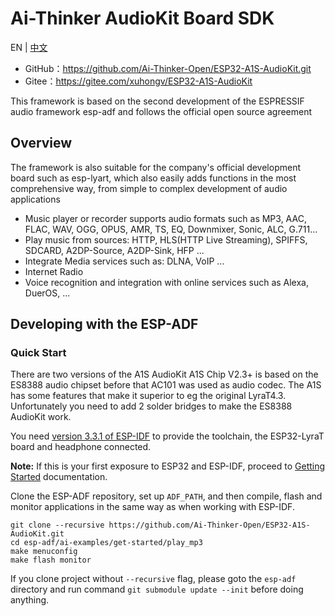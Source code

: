 
# Ai-Thinker AudioKit Board SDK


EN | [中文](./README-zh.md)


- GitHub：https://github.com/Ai-Thinker-Open/ESP32-A1S-AudioKit.git
- Gitee：https://gitee.com/xuhongv/ESP32-A1S-AudioKit

This framework is based on the second development of the ESPRESSIF audio framework esp-adf and follows the official open source agreement

## Overview

The framework is also suitable for the company's official development board such as esp-lyart, which also easily adds functions in the most comprehensive way, from simple to complex development of audio applications

- Music player or recorder supports audio formats such as MP3, AAC, FLAC, WAV, OGG, OPUS, AMR, TS, EQ, Downmixer, Sonic, ALC, G.711...
- Play music from sources: HTTP, HLS(HTTP Live Streaming), SPIFFS, SDCARD,  A2DP-Source, A2DP-Sink, HFP ...
- Integrate Media services such as: DLNA, VoIP ...
- Internet Radio
- Voice recognition and integration with online services such as Alexa, DuerOS, ...

## Developing with the ESP-ADF

### Quick Start

There are two versions of the A1S AudioKit A1S Chip V2.3+ is based on the ES8388 audio chipset before that AC101 was used as audio codec.
The A1S has some features that make it superior to eg the original LyraT4.3. Unfortunately you need to add 2 solder bridges to make the ES8388 AudioKit work.

You need [version 3.3.1 of ESP-IDF](https://docs.espressif.com/projects/esp-idf/en/v3.3.1/versions.html) to provide the toolchain, the ESP32-LyraT board and headphone connected.

**Note:**  If this is your first exposure to ESP32 and ESP-IDF, proceed to [Getting Started](https://docs.espressif.com/projects/esp-idf/en/v3.3.1/get-started/index.html) documentation.

Clone the ESP-ADF repository, set up `ADF_PATH`, and then compile, flash and monitor applications in the same way as when working with ESP-IDF.

```
git clone --recursive https://github.com/Ai-Thinker-Open/ESP32-A1S-AudioKit.git
cd esp-adf/ai-examples/get-started/play_mp3
make menuconfig
make flash monitor
```

If you clone project without `--recursive` flag, please goto the `esp-adf` directory and run command `git submodule update --init` before doing anything.
